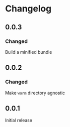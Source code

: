 # Changelog

## 0.0.3

### Changed

Build a minified bundle

## 0.0.2

### Changed

Make `worm` directory agnostic

## 0.0.1

Initial release
